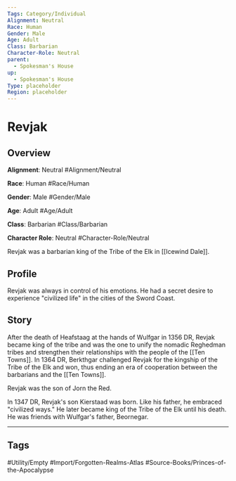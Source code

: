 ```yaml
---
Tags: Category/Individual
Alignment: Neutral
Race: Human
Gender: Male
Age: Adult
Class: Barbarian
Character-Role: Neutral
parent:
  - Spokesman's House
up:
  - Spokesman's House
Type: placeholder
Region: placeholder
---
```

# Revjak
## Overview
**Alignment**: Neutral
#Alignment/Neutral

**Race**: Human
#Race/Human

**Gender**: Male
#Gender/Male

**Age**: Adult
#Age/Adult

**Class**: Barbarian
#Class/Barbarian

**Character Role**: Neutral
#Character-Role/Neutral

Revjak was a barbarian king of the Tribe of the Elk in [[Icewind Dale]].

## Profile
Revjak was always in control of his emotions. He had a secret desire to experience "civilized life" in the cities of the Sword Coast.

## Story
After the death of Heafstaag at the hands of Wulfgar in 1356 DR, Revjak became king of the tribe and was the one to unify the nomadic Reghedman tribes and strengthen their relationships with the people of the [[Ten Towns]]. In 1364 DR, Berkthgar challenged Revjak for the kingship of the Tribe of the Elk and won, thus ending an era of cooperation between the barbarians and the [[Ten Towns]].

Revjak was the son of Jorn the Red.

In 1347 DR, Revjak's son Kierstaad was born. Like his father, he embraced "civilized ways." He later became king of the Tribe of the Elk until his death. He was friends with Wulfgar's father, Beornegar.


---
## Tags
#Utility/Empty #Import/Forgotten-Realms-Atlas #Source-Books/Princes-of-the-Apocalypse

